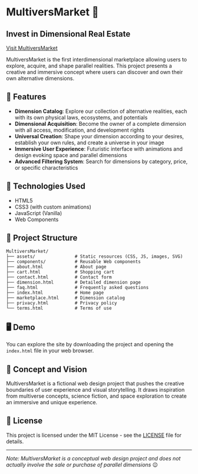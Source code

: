 # MultiversMarket 🌌

## Invest in Dimensional Real Estate

[Visit MultiversMarket](https://texzcorp.github.io/MultiversMarket/index.html)

MultiversMarket is the first interdimensional marketplace allowing users to explore, acquire, and shape parallel realities. This project presents a creative and immersive concept where users can discover and own their own alternative dimensions.

## 🚀 Features

- **Dimension Catalog**: Explore our collection of alternative realities, each with its own physical laws, ecosystems, and potentials
- **Dimensional Acquisition**: Become the owner of a complete dimension with all access, modification, and development rights
- **Universal Creation**: Shape your dimension according to your desires, establish your own rules, and create a universe in your image
- **Immersive User Experience**: Futuristic interface with animations and design evoking space and parallel dimensions
- **Advanced Filtering System**: Search for dimensions by category, price, or specific characteristics

## 🔧 Technologies Used

- HTML5
- CSS3 (with custom animations)
- JavaScript (Vanilla)
- Web Components

## 📁 Project Structure

```
MultiversMarket/
├── assets/               # Static resources (CSS, JS, images, SVG)
├── components/           # Reusable Web components
├── about.html            # About page
├── cart.html             # Shopping cart
├── contact.html          # Contact form
├── dimension.html        # Detailed dimension page
├── faq.html              # Frequently asked questions
├── index.html            # Home page
├── marketplace.html      # Dimension catalog
├── privacy.html          # Privacy policy
└── terms.html            # Terms of use
```

## 🖥️ Demo

You can explore the site by downloading the project and opening the `index.html` file in your web browser.

## 🔮 Concept and Vision

MultiversMarket is a fictional web design project that pushes the creative boundaries of user experience and visual storytelling. It draws inspiration from multiverse concepts, science fiction, and space exploration to create an immersive and unique experience.

## 📜 License

This project is licensed under the MIT License - see the [LICENSE](LICENSE) file for details.

---

*Note: MultiversMarket is a conceptual web design project and does not actually involve the sale or purchase of parallel dimensions* 😉
